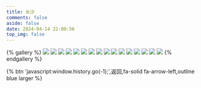 ```yaml
---
title: 长沙
comments: false
aside: false
date: 2024-04-14 22:00:56
top_img: false
---
```


{% gallery %}
![](https://blogfiles.oss.fyz666.xyz/webp/b57c7773-f9dd-4353-8fc8-df03786ef9c7.webp)
![](https://blogfiles.oss.fyz666.xyz/webp/40a63906-9082-4807-bf02-ca7e09ca99f2.webp)
![](https://blogfiles.oss.fyz666.xyz/webp/08dfdac8-7204-4753-b838-7bf58f55d013.webp)
![](https://blogfiles.oss.fyz666.xyz/webp/f4a22f55-8d01-427f-9452-fe6840fb1e0a.webp)
![](https://blogfiles.oss.fyz666.xyz/webp/40b398f7-b7c5-495c-9d5d-81d3417604cf.webp)
![](https://blogfiles.oss.fyz666.xyz/jpeg/46d6d0a5-9714-4b49-bc7a-1c3a4d26dd2b.jpeg)
![](https://blogfiles.oss.fyz666.xyz/webp/964dff36-6b47-4148-bb38-e6636dc4c2be.webp)
![](https://blogfiles.oss.fyz666.xyz/webp/6d3379ca-e72d-4e8f-b2ff-2acc70817b13.webp)
![](https://blogfiles.oss.fyz666.xyz/webp/293a85ae-3ce0-4ed5-a62b-0081ee0b3489.webp)
![](https://blogfiles.oss.fyz666.xyz/jpeg/e56a0fe9-b89b-42de-aa7c-26977e5f066e.jpeg)
![](https://blogfiles.oss.fyz666.xyz/webp/6c8b0ab9-4608-4893-a55f-8d3e02776245.webp)
![](https://blogfiles.oss.fyz666.xyz/jpeg/5d292ea0-d98f-40f8-a19c-3864199e4e5d.jpeg)
![](https://blogfiles.oss.fyz666.xyz/webp/2fc7f110-5713-43b0-a5f9-634617dabdf7.webp)
![](https://blogfiles.oss.fyz666.xyz/webp/6fcb6c94-3a05-4022-a6d0-f9c58639a6d4.webp)
![](https://blogfiles.oss.fyz666.xyz/jpeg/482f42ac-1c63-47eb-b821-2d5a45304c34.jpeg)
![](https://blogfiles.oss.fyz666.xyz/webp/ce7d4c1d-2d91-4d9a-a066-f7956ec2c4a0.webp)
{% endgallery %}

{% btn 'javascript:window.history.go(-1);',返回,fa-solid fa-arrow-left,outline blue larger %}
